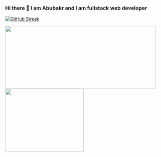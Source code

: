 ### Hi there 👋 I am Abubakr and I am fullstack web developer

[![GitHub Streak](https://streak-stats.demolab.com?user=akrv7591&theme=blue-green&hide_border=true&card_width=730)](https://akrv.dev)

<a href="https://akrv.dev">
  <img width=480 height=200 src="https://github-readme-stats-kappa-seven-85.vercel.app/api?username=akrv7591&show_icons=true&theme=tokyonight&include_all_commits=true&rank_icon=github&hide=stars,prs,issues" />
</a>
<a href="https://github.com/anuraghazra/convoychat">
  <img  width=250 height=200 src="https://github-readme-stats-kappa-seven-85.vercel.app/api/top-langs/?username=akrv7591&layout=donut&theme=tokyonight&langs_count=5" />
</a>
